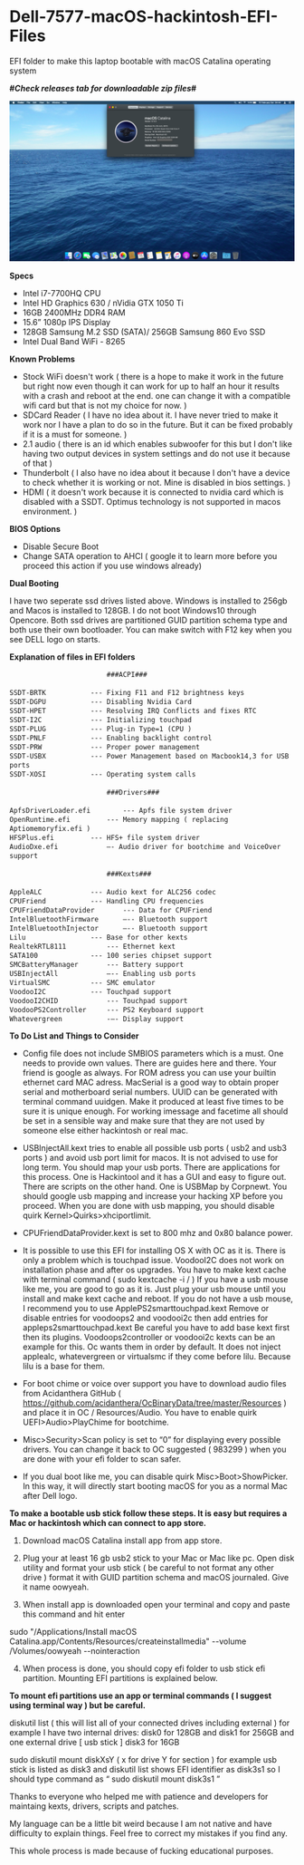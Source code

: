 # Dell-7577-macOS-hackintosh-EFI-Files

EFI folder to make this laptop bootable with macOS Catalina operating system

<b>#*Check releases tab for downloadable zip files*#</b> 

![](ss200214.png)


<b>Specs</b>

* Intel i7-7700HQ CPU
* Intel HD Graphics 630 / nVidia GTX 1050 Ti
* 16GB 2400MHz DDR4 RAM
* 15.6” 1080p IPS Display
* 128GB Samsung M.2 SSD (SATA)/ 256GB Samsung 860 Evo SSD 
* Intel Dual Band WiFi - 8265

<b>Known Problems</b>

* Stock WiFi doesn't work ( there is a hope to make it work in the future but right now even though it can work for up to half an hour it results with a crash and reboot at the end. one can change it with a compatible wifi card but that is not my choice for now. )
* SDCard Reader ( I have no idea about it. I have never tried to make it work nor I have a plan to do so in the future. But it can be fixed probably if it is a must for someone. )
* 2.1 audio ( there is an id which enables subwoofer for this but I don't like having two output devices in system settings and do not use it because of that )
* Thunderbolt ( I also have no idea about it because I don't have a device to check whether it is working or not. Mine is disabled in bios settings. )
* HDMI ( it doesn't work because it is connected to nvidia card which is disabled with a SSDT. Optimus technology is not supported in macos environment. ) 

<b>BIOS Options</b>
* Disable Secure Boot
* Change SATA operation to AHCI ( google it to learn more before you proceed this action if you use windows already)

<b> Dual Booting </b>

I have two seperate ssd drives listed above. Windows is installed to 256gb and Macos is installed to 128GB. I do not boot Windows10 through Opencore. Both ssd drives are partitioned GUID partition schema type and both use their own bootloader. You can make switch with F12 key when you see DELL logo on starts.

<b>Explanation of files in EFI folders</b>

							###ACPI###
	
	SSDT-BRTK			--- Fixing F11 and F12 brightness keys	
	SSDT-DGPU 			--- Disabling Nvidia Card
	SSDT-HPET 			--- Resolving IRQ Conflicts and fixes RTC
	SSDT-I2C			--- Initializing touchpad
	SSDT-PLUG 			--- Plug-in Type=1 (CPU )
	SSDT-PNLF 			--- Enabling backlight control
	SSDT-PRW 			--- Proper power management
	SSDT-USBX			--- Power Management based on Macbook14,3 for USB ports
	SSDT-XOSI			--- Operating system calls
							
							###Drivers###
	
	ApfsDriverLoader.efi		--- Apfs file system driver
	OpenRuntime.efi			--- Memory mapping ( replacing Aptiomemoryfix.efi )
	HFSPlus.efi			--- HFS+ file system driver
	AudioDxe.efi			—- Audio driver for bootchime and VoiceOver support
				
							###Kexts###
	
	AppleALC			--- Audio kext for ALC256 codec
	CPUFriend			--- Handling CPU frequencies
	CPUFriendDataProvider		--- Data for CPUFriend
	IntelBluetoothFirmware		—-- Bluetooth support
	IntelBluetoothInjector		—-- Bluetooth support
	Lilu				--- Base for other kexts
	RealtekRTL8111			--- Ethernet kext
	SATA100				--- 100 series chipset support
	SMCBatteryManager		--- Battery support
	USBInjectAll			—-- Enabling usb ports
	VirtualSMC			--- SMC emulator
	VoodooI2C			--- Touchpad support
	VoodooI2CHID			--- Touchpad support
	VoodooPS2Controller		--- PS2 Keyboard support
	Whatevergreen			-—- Display support 


<b> To Do List and Things to Consider </b>

* Config file does not include SMBIOS parameters which is a must. One needs to provide own values. There are guides here and there. Your friend is google as always. For ROM adress you can use your builtin ethernet card MAC adress. MacSerial is a good way to obtain proper serial and motherboard serial numbers. UUID can be generated with terminal command uuidgen. Make it produced at least five times to be sure it is unique enough. For working imessage and facetime all should be set in a sensible way and make sure that they are not used by someone else either hackintosh or real mac.

* USBInjectAll.kext tries to enable all possible usb ports ( usb2 and usb3 ports ) and avoid usb        port limit for macos. It is not advised to use for long term. You should map your usb ports. There are applications for this process. One is Hackintool and it has a GUI and easy to figure out. There are scripts on the other hand. One is USBMap by Corpnewt. You should google usb mapping and increase your hacking XP  before you proceed. When you are done with usb mapping, you should disable quirk Kernel>Quirks>xhciportlimit. 

* CPUFriendDataProvider.kext is set to 800 mhz and 0x80 balance power.

* It is possible to use this EFI for installing OS X with OC as it is. There is only a problem which is touchpad issue. VoodooI2C does not work on installation phase and after os upgrades. You have to make kext cache with terminal command ( sudo kextcache -i / ) If you have a usb mouse like me, you are good to go as it is. Just plug your usb mouse until you install and make kext cache and reboot. If you do not have a usb mouse, I recommend you to use ApplePS2smarttouchpad.kext Remove or disable entries for voodoops2 and voodooi2c then add entries for appleps2smarttouchpad.kext Be careful you have to add base kext first then its plugins. Voodoops2controller or voodooi2c kexts can be an example for this. Oc wants them in order by default. It does not inject applealc, whatevergreen or virtualsmc if they come before lilu. Because lilu is a base for them. 

* For boot chime or voice over support you have to download audio files from Acidanthera GitHub ( https://github.com/acidanthera/OcBinaryData/tree/master/Resources ) and place it in OC / Resources/Audio. You have to enable quirk UEFI>Audio>PlayChime for bootchime. 

* Misc>Security>Scan policy is set to “0” for displaying every possible drivers. You can change it back to OC suggested ( 983299 ) when you are done with your efi folder to scan safer.

* If you dual boot like me, you can disable quirk Misc>Boot>ShowPicker. In this way, it will directly start booting macOS for you as a normal Mac after Dell logo.


<b> To make a bootable usb stick follow these steps. It is easy but requires a Mac or hackintosh which can connect to app store. </b>

1) Download macOS Catalina install app from app store.

2) Plug your  at least 16 gb usb2 stick to your Mac or Mac like pc. Open disk utility and format your usb stick ( be careful to not format any other drive ) format it with GUID partition schema and macOS journaled. Give it name oowyeah.

3) When install app is downloaded open your terminal and copy and paste this command and hit enter


sudo "/Applications/Install macOS Catalina.app/Contents/Resources/createinstallmedia" --volume  /Volumes/oowyeah --nointeraction

4) When process is done, you should copy efi folder to usb stick efi partition. Mounting EFI partitions is explained below.


<b> To mount efi partitions use an app or terminal commands ( I suggest using terminal way ) but be careful. </b>

diskutil list ( this will list all of your connected drives including external )
for example I have two internal drives: disk0 for 128GB and disk1 for 256GB and one external drive [ usb stick ] disk3 for 16GB

 sudo diskutil mount diskXsY ( x for drive Y for section )
for example usb stick is listed as disk3 and diskutil list shows EFI identifier as disk3s1 so I should type command as 
“ sudo diskutil mount disk3s1 ”

Thanks to everyone who helped me with patience and developers for maintaing kexts, drivers, scripts and patches.

My language can be a little bit weird because I am not native and have difficulty to explain things. Feel free to correct my mistakes if you find any.

This whole process is made because of fucking educational purposes.
